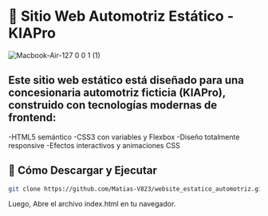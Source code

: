 # 🚗 Sitio Web Automotriz Estático - KIAPro
![Macbook-Air-127 0 0 1 (1)](https://github.com/user-attachments/assets/538205de-a6f4-4fd2-af53-ea4cc00213fc)

## Este sitio web estático está diseñado para una concesionaria automotriz ficticia (KIAPro), construido con tecnologías modernas de frontend:
-HTML5 semántico
-CSS3 con variables y Flexbox
-Diseño totalmente responsive
-Efectos interactivos y animaciones CSS

## 🚀 Cómo Descargar y Ejecutar

```bash
git clone https://github.com/Matias-V823/website_estatico_automotriz.git
```
Luego, Abre el archivo index.html en tu navegador.
